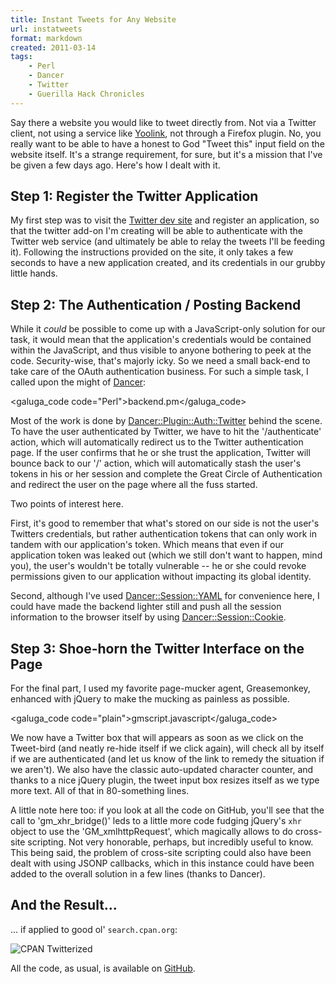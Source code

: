 ```yaml
---
title: Instant Tweets for Any Website
url: instatweets
format: markdown
created: 2011-03-14
tags:
    - Perl
    - Dancer
    - Twitter
    - Guerilla Hack Chronicles
---
```


Say there a website you would like to tweet directly from. Not via a
Twitter client, not using a service like [Yoolink][1], not through a Firefox
plugin. No, you really want to be able to have a honest to God "Tweet this" input
field on the website itself.  It's a strange requirement, for sure, but it's
a mission that I've be given a few days ago.  Here's how I dealt with it.

[1]: http://www.yoolink.to/

## Step 1: Register the Twitter Application

My first step was to visit the [Twitter dev site][2] and register an
application, so that the twitter add-on I'm creating will be able
to authenticate with the Twitter web service (and ultimately be able to
relay the tweets I'll be feeding it).  Following the instructions provided on
the site, it only takes a few seconds to have a new application created, and 
its credentials in our grubby little hands. 

[2]: http://dev.twitter.com/

## Step 2:  The Authentication / Posting Backend

While it *could* be possible to come up with a JavaScript-only solution for our 
task, it would mean that the application's credentials would be contained
within the JavaScript, and thus visible to anyone bothering to peek at the
code. Security-wise, that's majorly icky.  So we need a small back-end to take care
of the OAuth authentication business.  For such a simple task, I called
upon the might of [Dancer](cpan):

<galuga_code code="Perl">backend.pm</galuga_code>

Most of the work is done by [Dancer::Plugin::Auth::Twitter](cpan)
behind the scene. To have the user authenticated by Twitter, we 
have to hit the '/authenticate' action, which will automatically redirect us to 
the Twitter authentication page. If the user confirms that he or she trust the
application, Twitter will bounce back to our '/' action, which will
automatically stash the user's tokens in his or her session and complete
the Great Circle of Authentication and redirect the user on the page where all
the fuss started. 

Two points of interest here. 

First, it's good to remember that what's stored
on our side is not the user's Twitters credentials, but rather authentication
tokens that can only work in tandem with our application's token.  Which means
that even if our application token was leaked out (which we still don't want
to happen, mind you), the user's wouldn't be totally vulnerable -- he or she
could revoke permissions given to our application without impacting its global
identity.

Second, although I've used [Dancer::Session::YAML](cpan) for 
convenience here, I could have made the backend lighter still and 
push all the session information to the browser itself by using
[Dancer::Session::Cookie](cpan).

## Step 3: Shoe-horn the Twitter Interface on the Page

For the final part, I used my favorite page-mucker agent, Greasemonkey, 
enhanced with jQuery to make the mucking as painless as possible. 

<galuga_code code="plain">gmscript.javascript</galuga_code>

We now have a Twitter box that will 
appears as soon as we click on the Tweet-bird (and neatly re-hide itself if we
click again), will check all by itself if we are authenticated (and let us
know of the link to remedy the situation if we aren't). We also have the
classic auto-updated character counter, and thanks to a nice
jQuery plugin, the tweet input box resizes itself as we type more text. All of
that in 80-something lines.

A little note here too: if you look at all the code on GitHub, you'll see that the call to 'gm_xhr_bridge()' 
leds to a little more code fudging jQuery's `xhr` object to use the
'GM_xmlhttpRequest', which magically allows to do cross-site scripting. Not
very honorable, perhaps,  but incredibly useful to know.  This being said, 
the problem of cross-site scripting could also have been dealt with using JSONP
callbacks, which in this instance could have been added to the overall
solution in a few lines (thanks to Dancer).

## And the Result...

... if applied to good ol' `search.cpan.org`:

![CPAN Twitterized](__ENTRY_DIR__/cpan-twitter.png)

All the code, as usual, is available on [GitHub][3].

[3]: https://github.com/yanick/instatweets

